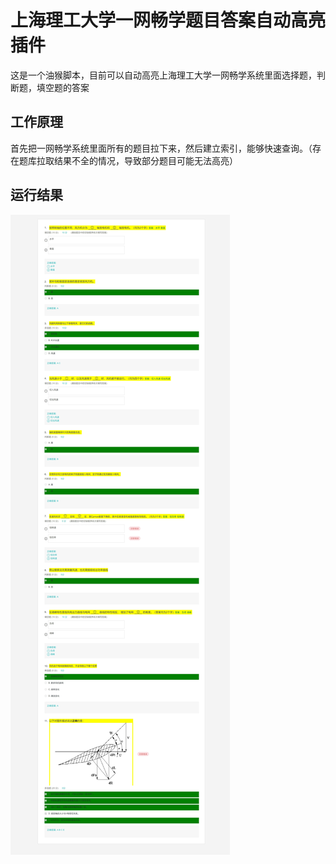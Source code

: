 # 上海理工大学一网畅学题目答案自动高亮插件

这是一个油猴脚本，目前可以自动高亮上海理工大学一网畅学系统里面选择题，判断题，填空题的答案

## 工作原理

首先把一网畅学系统里面所有的题目拉下来，然后建立索引，能够快速查询。（存在题库拉取结果不全的情况，导致部分题目可能无法高亮）

## 运行结果

![1](./1.jpg)